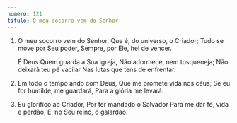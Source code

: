 ```yaml
---
numero: 121
titulo: O meu socorro vem do Senhor
---
```

1. O meu socorro vem do Senhor,
   Que é, do universo, o Criador;
   Tudo se move por Seu poder,
   Sempre, por Ele, hei de vencer.

   É Deus Quem guarda a Sua igreja,
   Não adormece, nem tosqueneja;
   Não deixará teu pé vacilar
   Nas lutas que tens de enfrentar.

2. Em todo o tempo ando com Deus,
   Que me promete vida nos céus;
   Se eu for humilde, me guardará,
   Para a glória me levará.

3. Eu glorifico ao Criador,
   Por ter mandado o Salvador
   Para me dar fé, vida e perdão,
   E, no Seu reino, o galardão.
